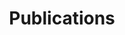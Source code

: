 ---
title: Publications
type: landing

sections:
  #######################################################################
  # 1 · Dynamic list — newest arXiv papers (auto-generated .md files)
  #######################################################################
  - block: collection
    content:
      title: Recent arXiv preprints
      page_type: publication
      filters:
        featured: false
      order: desc         # newest first
      count: 100          # 0 = show all
    design:
      view: compact       # Wowchemy’s small “citation” cards
      columns: "1"

  #######################################################################
  # 2 · Manually-curated highlights — **static** HTML cards
  #######################################################################
  - block: markdown
    content:
      title: Highlighted Publications (last 5 years)
      text: |
        <!-- ─────────── THEORY ─────────── -->
        <h2 id="theory">Theory</h2>

        <div class="media stream-item view-compact">
          <div class="media-body">
            <h3 class="article-title mb-0">
              <a href="https://link.springer.com/article/10.1007/s00440-024-01205-9" target="_blank" rel="noopener">
                Instantaneous everywhere-blow-up of parabolic SPDEs
              </a>
            </h3>
            <div class="article-metadata">
              M. Foondun, D. Khoshnevisan, <strong>E. Nualart</strong> —
              <em class="journal-name">Probab. Theory Relat. Fields</em>, 2024
            </div>
          </div>
        </div>

        <div class="media stream-item view-compact">
          <div class="media-body">
            <h3 class="article-title mb-0">
              <a href="https://doi.org/10.1214/24-AOS1535" target="_blank" rel="noopener">
                Non-independent component analysis
              </a>
            </h3>
            <div class="article-metadata">
              G. Mesters, <strong>P. Zwiernik</strong> —
              <em class="journal-name">Annals of Statistics</em>, 2024
            </div>
          </div>
        </div>

        <div class="media stream-item view-compact">
          <div class="media-body">
            <h3 class="article-title mb-0">
              <a href="https://doi.org/10.1214/24-AAP2014" target="_blank" rel="noopener">
                Increasing paths in random temporal graphs
              </a>
            </h3>
            <div class="article-metadata">
              N. Broutin, N. Kamčev, <strong>G. Lugosi</strong> —
              <em class="journal-name">Ann. Appl. Probab.</em>, 2024
            </div>
          </div>
        </div>

        <div class="media stream-item view-compact">
          <div class="media-body">
            <h3 class="article-title mb-0">
              <a href="https://doi.org/10.1016/j.jeconom.2023.105849" target="_blank" rel="noopener">
                Empirical risk minimisation for time series
              </a>
            </h3>
            <div class="article-metadata">
              <strong>C. Brownlees</strong>, J. Llorens-Terrazas —
              <em class="journal-name">J. Econometrics</em>, 2024
            </div>
          </div>
        </div>

        <div class="media stream-item view-compact">
          <div class="media-body">
            <h3 class="article-title mb-0">
              <a href="https://doi.org/10.1093/biomet/asae068" target="_blank" rel="noopener">
                Semi-parametric local variable selection under misspecification
              </a>
            </h3>
            <div class="article-metadata">
              <strong>D. Rossell</strong>, A. K. Kseung, I. Saez, M. Guindani —
              <em class="journal-name">Biometrika</em>, 2024
            </div>
          </div>
        </div>

        <div class="media stream-item view-compact">
          <div class="media-body">
            <h3 class="article-title mb-0">
              <a href="https://doi.org/10.1080/01621459.2023.2242349" target="_blank" rel="noopener">
                Efficient coalescent model for heterochronous data
              </a>
            </h3>
            <div class="article-metadata">
              <strong>L. Cappello</strong>, A. Véber, J. A. Palacios —
              <em class="journal-name">JASA</em>, 2024
            </div>
          </div>
        </div>

        <div class="media stream-item view-compact">
          <div class="media-body">
            <h3 class="article-title mb-0">
              <a href="https://doi.org/10.1214/23-AOS2339" target="_blank" rel="noopener">
                Total positivity in multivariate extremes
              </a>
            </h3>
            <div class="article-metadata">
              F. Röttger, S. Engelke, <strong>P. Zwiernik</strong> —
              <em class="journal-name">Annals of Statistics</em>, 2023
            </div>
          </div>
        </div>

        <div class="media stream-item view-compact">
          <div class="media-body">
            <h3 class="article-title mb-0">
              <a href="https://doi.org/10.1080/10618600.2023.2233003" target="_blank" rel="noopener">
                Bayesian change-point detection with spike-and-slab priors
              </a>
            </h3>
            <div class="article-metadata">
              <strong>L. Cappello</strong>, O. H. Madrid Padilla, J. A. Palacios —
              <em class="journal-name">J. Comput. Graph. Stat.</em>, 2023
            </div>
          </div>
        </div>

        <div class="media stream-item view-compact">
          <div class="media-body">
            <h3 class="article-title mb-0">
              <a href="https://doi.org/10.1111/rssb.12637" target="_blank" rel="noopener">
                Loss function selection and the use of improper models
              </a>
            </h3>
            <div class="article-metadata">
              J. Jewson, <strong>D. Rossell</strong>. <em class="journal-name">J. R. Stat. Soc. B</em>, 2022
            </div>
          </div>
        </div>

        <div class="media stream-item view-compact">
          <div class="media-body">
            <h3 class="article-title mb-0">
              <a href="https://doi.org/10.1214/22-AOS2180" target="_blank" rel="noopener">
                Locally associated graphical models and mixed convex exponential families
              </a>
            </h3>
            <div class="article-metadata">
              S. Lauritzen, <strong>P. Zwiernik</strong>. <em class="journal-name">Ann. Stat.</em>, 50 (5), 2022
            </div>
          </div>
        </div>

        <div class="media stream-item view-compact">
          <div class="media-body">
            <h3 class="article-title mb-0">
              <a href="#" target="_blank" rel="noopener">
                Multivariate mean estimation with direction-dependent accuracy
              </a>
            </h3>
            <div class="article-metadata">
              <strong>G. Lugosi</strong>, S. Mendelson. <em class="journal-name">J. Eur. Math. Soc.</em>, 2022
            </div>
          </div>
        </div>

        <div class="media stream-item view-compact">
          <div class="media-body">
            <h3 class="article-title mb-0">
              <a href="https://doi.org/10.1214/21-AAP1684" target="_blank" rel="noopener">
                Broadcasting on random recursive trees
              </a>
            </h3>
            <div class="article-metadata">
              L. Addario-Berry, L. Devroye, <strong>G. Lugosi</strong>, <strong>V. Velona</strong>. <em class="journal-name">Ann. Appl. Probab.</em>, 2022
            </div>
          </div>
        </div>

        <div class="media stream-item view-compact">
          <div class="media-body">
            <h3 class="article-title mb-0">
              <a href="https://doi.org/10.1214/22-BA1314" target="_blank" rel="noopener">
                Concentration of posterior probabilities and normalized L<sub>0</sub> criteria
              </a>
            </h3>
            <div class="article-metadata">
              <strong>D. Rossell</strong>. <em class="journal-name">Bayesian Anal.</em>, 17 (2), 2022
            </div>
          </div>
        </div>

        <div class="media stream-item view-compact">
          <div class="media-body">
            <h3 class="article-title mb-0">
              <a href="https://doi.org/10.1214/21-BA1282" target="_blank" rel="noopener">
                Heterogeneous large datasets integration using Bayesian factor regression
              </a>
            </h3>
            <div class="article-metadata">
              A. Avalos-Pacheco, <strong>D. Rossell</strong>, R. Savage. <em class="journal-name">Bayesian Anal.</em>, 17 (1), 2022
            </div>
          </div>
        </div>

        <div class="media stream-item view-compact">
          <div class="media-body">
            <h3 class="article-title mb-0">
              <a href="https://doi.org/10.1080/10618600.2021.2006135" target="_blank" rel="noopener">
                Adaptive Preferential Sampling in Phylodynamics
              </a>
            </h3>
            <div class="article-metadata">
              <strong>L. Cappello</strong>, <strong>J. A. Palacios</strong>. <em class="journal-name">J. Comput. Graph. Stat.</em>, 31 (2), 2022
            </div>
          </div>
        </div>

        <div class="media stream-item view-compact">
          <div class="media-body">
            <h3 class="article-title mb-0">
              <a href="https://jmlr.org/papers/v22/20-1256.html" target="_blank" rel="noopener">
                Learning partial correlation graphs by covariance queries
              </a>
            </h3>
            <div class="article-metadata">
              <strong>G. Lugosi</strong>, J. Truszkowski, <strong>V. Velona</strong>, <strong>P. Zwiernik</strong>. <em class="journal-name">JMLR</em>, 22 (203), 2021
            </div>
          </div>
        </div>

        <div class="media stream-item view-compact">
          <div class="media-body">
            <h3 class="article-title mb-0">
              <a href="https://doi.org/10.1111/rssb.12444" target="_blank" rel="noopener">
                Approximate Laplace approximations for scalable model selection
              </a>
            </h3>
            <div class="article-metadata">
              <strong>D. Rossell</strong>, O. Abril, A. Bhattacharya. <em class="journal-name">J. R. Stat. Soc. B</em>, 83 (4), 2021
            </div>
          </div>
        </div>

        <div class="media stream-item view-compact">
          <div class="media-body">
            <h3 class="article-title mb-0">
              <a href="#" target="_blank" rel="noopener">
                Robust multivariate mean estimation: the optimality of trimmed mean
              </a>
            </h3>
            <div class="article-metadata">
              <strong>G. Lugosi</strong>, S. Mendelson. <em class="journal-name">Ann. Stat.</em>, 2021
            </div>
          </div>
        </div>

        <div class="media stream-item view-compact">
          <div class="media-body">
            <h3 class="article-title mb-0">
              <a href="https://doi.org/10.1214/21-AOS2103" target="_blank" rel="noopener">
                Total positivity in exponential families with application to binary variables
              </a>
            </h3>
            <div class="article-metadata">
              S. Lauritzen, C. Uhler, <strong>P. Zwiernik</strong>. <em class="journal-name">Ann. Stat.</em>, 49 (3), 2021
            </div>
          </div>
        </div>

        <div class="media stream-item view-compact">
          <div class="media-body">
            <h3 class="article-title mb-0">
              <a href="https://doi.org/10.1214/21-STS807" target="_blank" rel="noopener">
                Additive Bayesian variable selection under censoring and misspecification
              </a>
            </h3>
            <div class="article-metadata">
              <strong>D. Rossell</strong>, F. J. Rubio. <em class="journal-name">Statist. Sci.</em>, 38 (1), 2021
            </div>
          </div>
        </div>

        <div class="media stream-item view-compact">
          <div class="media-body">
            <h3 class="article-title mb-0">
              <a href="https://doi.org/10.1214/21-EJS1858" target="_blank" rel="noopener">
                Dependence in elliptical partial correlation graphs
              </a>
            </h3>
            <div class="article-metadata">
              <strong>D. Rossell</strong>, <strong>P. Zwiernik</strong>. <em class="journal-name">Electron. J. Stat.</em>, 15 (2), 2021
            </div>
          </div>
        </div>

        <div class="media stream-item view-compact">
          <div class="media-body">
            <h3 class="article-title mb-0">
              <a href="https://doi.org/10.1007/s00440-019-00912-2" target="_blank" rel="noopener">
                Noise sensitivity of the top eigenvector of a Wigner matrix
              </a>
            </h3>
            <div class="article-metadata">
              C. Bordenave, <strong>G. Lugosi</strong>, N. Zhivotovskiy. <em class="journal-name">Probab. Theory Relat. Fields</em>, 2020
            </div>
          </div>
        </div>

        <div class="media stream-item view-compact">
          <div class="media-body">
            <h3 class="article-title mb-0">
              <a href="#" target="_blank" rel="noopener">
                Risk minimization by median-of-means tournaments
              </a>
            </h3>
            <div class="article-metadata">
              <strong>G. Lugosi</strong>, S. Mendelson. <em class="journal-name">J. Eur. Math. Soc.</em>, 2020
            </div>
          </div>
        </div>

        <div class="media stream-item view-compact">
          <div class="media-body">
            <h3 class="article-title mb-0">
              <a href="https://doi.org/10.1073/pnas.2006097117" target="_blank" rel="noopener">
                Benign overfitting in linear regression
              </a>
            </h3>
            <div class="article-metadata">
              P. L. Bartlett, P. L. Long, <strong>G. Lugosi</strong>, A. Tsigler. <em class="journal-name">PNAS</em>, 117 (48), 2020
            </div>
          </div>
        </div>


        <!-- ───────── APPLICATIONS ───────── -->
        <h2 id="applications" class="mt-4">Applications</h2>

        <div class="media stream-item view-compact">
          <div class="media-body">
            <h3 class="article-title mb-0">
              <a href="https://doi.org/10.1111/biom.15123" target="_blank" rel="noopener">
                Graphical model inference with external network data
              </a>
            </h3>
            <div class="article-metadata">
              J. Jewson, L. Li, L. Battaglia, S. Hansen, <strong>D. Rossell</strong>, <strong>P. Zwiernik</strong> —
              <em class="journal-name">Biometrics</em>, 2024
            </div>
          </div>
        </div>

        <div class="media stream-item view-compact">
          <div class="media-body">
            <h3 class="article-title mb-0">
              <a href="https://projecteuclid.org/journals/statistical-science/volume-37/issue-2/Statistical-Challenges-in-Tracking-the-Evolution-of-SARS-CoV-2/10.1214/22-STS833.full" target="_blank" rel="noopener">
                Statistical challenges in tracking the evolution of SARS-CoV-2
              </a>
            </h3>
            <div class="article-metadata">
              <strong>L. Cappello</strong>, J. Kim, S. Liu, J. A. Palacios —
              <em class="journal-name">Statistical Science</em>, 2022
            </div>
          </div>
        </div>

        <div class="media stream-item view-compact">
          <div class="media-body">
            <h3 class="article-title mb-0">
              <a href="#" target="_blank" rel="noopener">
                Specification analysis for technology use and teenager well-being
              </a>
            </h3>
            <div class="article-metadata">
              C. Semken, <strong>D. Rossell</strong> —
              <em class="journal-name">JRSS C</em>, 2022
            </div>
          </div>
        </div>

        <div class="media stream-item view-compact">
          <div class="media-body">
            <h3 class="article-title mb-0">
              <a href="https://doi.org/10.1038/s41467-022-32779-0" target="_blank" rel="noopener">
                Multi-omic strategy for COVID-19 severity
              </a>
            </h3>
            <div class="article-metadata">
              V. Parikh <em>et al.</em>, <strong>L. Cappello</strong>, M. Ashley —
              <em class="journal-name">Nat. Commun.</em>, 2022
            </div>
          </div>
        </div>

        <div class="media stream-item view-compact">
          <div class="media-body">
            <h3 class="article-title mb-0">
              <a href="https://link.springer.com/protocol/10.1007/978-1-0716-2141-5_4" target="_blank" rel="noopener">
                Characterizing MHC-I genotype predictive power for oncogenic mutation probability in cancer patients
              </a>
            </h3>
            <div class="article-metadata">
              L. Beauchemin, M. Slifker, <strong>D. Rossell</strong>, J. Font-Burgada. <em class="journal-name">Immunoinformatics, Methods &amp; Protocols</em>, Springer (2020)
            </div>
          </div>
        </div>

        <!-- 2020 · Limnology & Oceanographic Methods -->
        <div class="media stream-item view-compact">
          <div class="media-body">
            <h3 class="article-title mb-0">
              <a href="https://doi.org/10.1002/lom3.10360" target="_blank" rel="noopener">
                The selection and analysis of fatty-acid ratios in marine pelagic organisms
              </a>
            </h3>
            <div class="article-metadata">
              M. Graeve, <strong>M. Greenacre</strong>. <em class="journal-name">Limnol. Oceanogr. Methods&nbsp;18</em>, 196-210 (2020)
            </div>
          </div>
        </div>

        <!-- 2020 · Applied Computing & Geosciences -->
        <div class="media stream-item view-compact">
          <div class="media-body">
            <h3 class="article-title mb-0">
              <a href="https://doi.org/10.1016/j.acags.2019.100017" target="_blank" rel="noopener">
                Amalgamations are valid in compositional data analysis and their log-ratios have an inverse transform
              </a>
            </h3>
            <div class="article-metadata">
              <strong>M. Greenacre</strong>. <em class="journal-name">Appl. Comput. Geosci.&nbsp;5</em>, 100017 (2020)
            </div>
          </div>
        </div>

        <!-- 2020 · Analytical Chemistry -->
        <div class="media stream-item view-compact">
          <div class="media-body">
            <h3 class="article-title mb-0">
              <a href="https://doi.org/10.1021/acs.analchem.9b05060" target="_blank" rel="noopener">
                KairosMS: A new solution for processing hyphenated UH-resolution mass-spectrometry data
              </a>
            </h3>
            <div class="article-metadata">
              R. Gavard, H. Jones, D. Palacio Lozano, M. Thomas, <strong>D. Rossell</strong>, S. Spencer, M. Barrow. <em class="journal-name">Anal. Chem.&nbsp;92 (5)</em>, 3775-3786 (2020)
            </div>
          </div>
        </div>
        
  #######################################################################
  # 3 · Editorial service – current roles
  #######################################################################
  - block: markdown
    content:
      title: Editorial Service
      text: |
        <h2 id="editorial">Current editorial service</h2>

        <ul class="ul-interests">
          <li><strong>Christian Brownlees</strong>: <em>Annals of Financial Economics</em>; <em>Econometrics</em>; <em>Journal of Network Theory in Finance</em>; <em>Journal of Risk and Financial Management</em></li>

          <li><strong>Gábor Lugosi</strong>: <em>Annals of Applied Probability</em>; <em>Journal of Machine Learning Research</em>; <em>Probability Theory and Related Fields</em></li>

          <li><strong>Eulàlia Nualart</strong>: <em>Stochastic Processes and their Applications</em></li>

          <li><strong>David Rossell</strong>: <em>Bayesian Analysis</em></li>

          <li><strong>Piotr Zwiernik</strong>: <em>Journal of the Royal Statistical Society&nbsp;– Series B</em>; <em>Biometrika</em>; <em>Algebraic Statistics</em>; <em>Scandinavian Journal of Statistics</em></li>
        </ul>
    design:
      columns: "1"
        
    design:
      columns: "1"
---